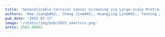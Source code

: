 ```yaml
---
title: 'Generalizable Cervical Cancer Screening via Large-scale Pretraining and Test-Time Adaptation'
authors: 'Hao Jiang&#42;, Cheng Jin&#42;, Huangjing Lin&#42;, Yanning Zhou, Xi Wang, Jiabo Ma, Li Ding, Jun Hou, Runsheng Liu, Zhizhong Chai, Luyang Luo, Huijuan Shi, Yinling Qian, Qiong Wang, Changzhong Li#, Anjia Han#, Ronald Cheong Kin Chan#, Hao Chen#'
pub_date: '2025-02-17'
image: '/static/img/pub/2025_smartccs.png'
arxiv: 2502.09662
---
```

